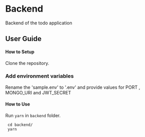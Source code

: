 # Backend
Backend of the todo application


## User Guide

#### How to Setup

Clone the repository.

### Add environment variables
 Rename the 'sample.env' to '.env' and provide values for PORT , MONGO_URI and JWT_SECRET

#### How to Use

Run `yarn` in `backend` folder.

```
 cd backend/
 yarn
```
